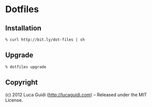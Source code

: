 # Dotfiles

## Installation

    % curl http://bit.ly/dot-files | sh

## Upgrade

    % dotfiles upgrade

## Copyright

(c) 2012 Luca Guidi (http://lucaguidi.com) – Released under the MIT License.
